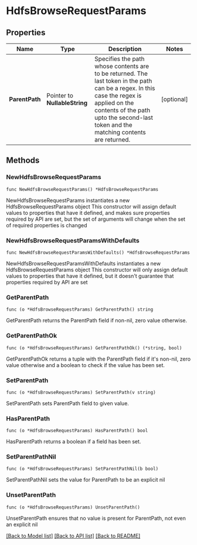 # HdfsBrowseRequestParams

## Properties

Name | Type | Description | Notes
------------ | ------------- | ------------- | -------------
**ParentPath** | Pointer to **NullableString** | Specifies the path whose contents are to be returned. The last token in the path can be a regex. In this case the regex is applied on the contents of the path upto the second-last token and the matching contents are returned. | [optional] 

## Methods

### NewHdfsBrowseRequestParams

`func NewHdfsBrowseRequestParams() *HdfsBrowseRequestParams`

NewHdfsBrowseRequestParams instantiates a new HdfsBrowseRequestParams object
This constructor will assign default values to properties that have it defined,
and makes sure properties required by API are set, but the set of arguments
will change when the set of required properties is changed

### NewHdfsBrowseRequestParamsWithDefaults

`func NewHdfsBrowseRequestParamsWithDefaults() *HdfsBrowseRequestParams`

NewHdfsBrowseRequestParamsWithDefaults instantiates a new HdfsBrowseRequestParams object
This constructor will only assign default values to properties that have it defined,
but it doesn't guarantee that properties required by API are set

### GetParentPath

`func (o *HdfsBrowseRequestParams) GetParentPath() string`

GetParentPath returns the ParentPath field if non-nil, zero value otherwise.

### GetParentPathOk

`func (o *HdfsBrowseRequestParams) GetParentPathOk() (*string, bool)`

GetParentPathOk returns a tuple with the ParentPath field if it's non-nil, zero value otherwise
and a boolean to check if the value has been set.

### SetParentPath

`func (o *HdfsBrowseRequestParams) SetParentPath(v string)`

SetParentPath sets ParentPath field to given value.

### HasParentPath

`func (o *HdfsBrowseRequestParams) HasParentPath() bool`

HasParentPath returns a boolean if a field has been set.

### SetParentPathNil

`func (o *HdfsBrowseRequestParams) SetParentPathNil(b bool)`

 SetParentPathNil sets the value for ParentPath to be an explicit nil

### UnsetParentPath
`func (o *HdfsBrowseRequestParams) UnsetParentPath()`

UnsetParentPath ensures that no value is present for ParentPath, not even an explicit nil

[[Back to Model list]](../README.md#documentation-for-models) [[Back to API list]](../README.md#documentation-for-api-endpoints) [[Back to README]](../README.md)


